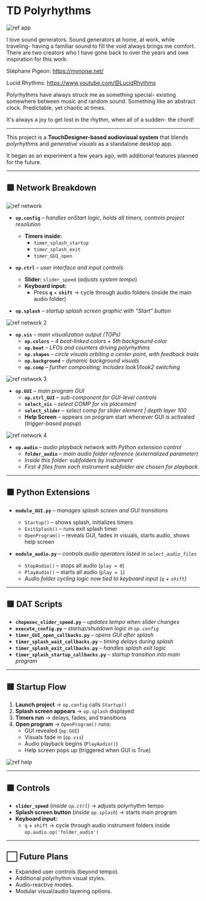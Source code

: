 # TD Polyrhythms

![ref app](assets/img/ref/ref-app.png)

I love sound generators. Sound generators at home, at work, while traveling- having a familiar sound to fill the void always brings me comfort. There are two creators who I have gone back to over the years and owe inspiration for this work:

Stéphane Pigeon: https://mynoise.net/

Lucid Rhythms: https://www.youtube.com/@LucidRhythms

Polyrhythms have always struck me as something special- existing somewhere between music and random sound. Something like an abstract clock. Predictable, yet chaotic at times. 

It's always a joy to get lost in the rhythm, when all of a sudden- the chord!

---

This project is a **TouchDesigner-based audiovisual system** that blends *polyrhythms* and *generative visuals* as a standalone desktop app. 

It began as an experiment a few years ago, with additional features planned for the future.

---

## 🟦 Network Breakdown

![ref network](assets/img/ref/ref-network.png)  

- **`op.config`** – *handles onStart logic, holds all timers, controls project resolution*  
  - **Timers inside:**  
    - `timer_splash_startup`  
    - `timer_splash_exit`  
    - `timer_GUI_open`

- **`op.ctrl`** – *user interface and input controls*  
  - **Slider:** `slider_speed` (*adjusts system tempo*)  
  - **Keyboard input:**  
    - Press **`q`** + **`shift`** → cycle through audio folders (inside the main audio folder)  

- **`op.splash`** – *startup splash screen graphic with “Start” button*  


![ref network 2](assets/img/ref/ref-network-2.png)

- **`op.vis`** – *main visualization output (TOPs)*  
  - **`op.colors`** – *4 beat-linked colors + 5th background color*  
  - **`op.beat`** – *LFOs and counters driving polyrhythms*  
  - **`op.shapes`** – *circle visuals orbiting a center point, with feedback trails*  
  - **`op.background`** – *dynamic background visuals*  
  - **`op.comp`** – *further compositing; includes look1/look2 switching* 

![ref network 3](assets/img/ref/ref-network-3.png)

- **`op.GUI`** – *main program GUI*  
  - **`op.ctrl_GUI`** – *sub-component for GUI-level controls*  
  - **`select_vis`** – *select COMP for vis placement* 
  - **`select_slider`** – *select comp for slider element | depth layer 100* 
  - **Help Screen** – appears on program start whenever GUI is activated (*trigger-based popup*)  

![ref network 4](assets/img/ref/ref-network-4.png)

- **`op.audio`** – *audio playback network with Python extension control*  
  - **`folder_audio`** – *main audio folder reference (externalized parameter)*  
  - *Inside this folder: subfolders by instrument*  
  - *First 4 files from each instrument subfolder are chosen for playback* 

---

## 🟩 Python Extensions

- **`module_GUI.py`** – *manages splash screen and GUI transitions*  
  - `Startup()` – shows splash, initializes timers  
  - `ExitSplash()` – runs exit splash timer  
  - `OpenProgram()` – reveals GUI, fades in visuals, starts audio, shows help screen  

- **`module_audio.py`** – *controls audio operators listed in `select_audio_files`*  
  - `StopAudio()` – stops all audio (`play = 0`)  
  - `PlayAudio()` – starts all audio (`play = 1`)  
  - *Audio folder cycling logic now tied to keyboard input (`q` + `shift`)*  

---

## 🟥 DAT Scripts

- **`chopexec_slider_speed.py`** – *updates tempo when slider changes*  
- **`execute_config.py`** – *startup/shutdown logic in `op.config`*  
- **`timer_GUI_open_callbacks.py`** – *opens GUI after splash*  
- **`timer_splash_wait_callbacks.py`** – *timing delays during splash*  
- **`timer_splash_exit_callbacks.py`** – *handles splash exit logic*  
- **`timer_splash_startup_callbacks.py`** – *startup transition into main program*  

---

## 🟨 Startup Flow

1. **Launch project** → `op.config` calls `Startup()`  
2. **Splash screen appears** → `op.splash` displayed  
3. **Timers run** → delays, fades, and transitions  
4. **Open program** → `OpenProgram()` runs:
   - GUI revealed (`op.GUI`)  
   - Visuals fade in (`op.vis`)  
   - Audio playback begins (`PlayAudio()`)  
   - Help screen pops up (triggered when GUI is True)  

![ref help](assets/img/ref/ref-help.png)

---

## 🟪 Controls

- **`slider_speed`** (*inside `op.ctrl`*) → adjusts polyrhythm tempo  
- **Splash screen button** (*inside `op.splash`*) → starts main program  
- **Keyboard input:**  
  - `q` + `shift` → cycle through audio instrument folders inside `op.audio.op('folder_audio')`  

---

## ⬜ Future Plans
- Expanded user controls (beyond tempo).  
- Additional polyrhythm visual styles.  
- Audio-reactive modes.  
- Modular visual/audio layering options.  
